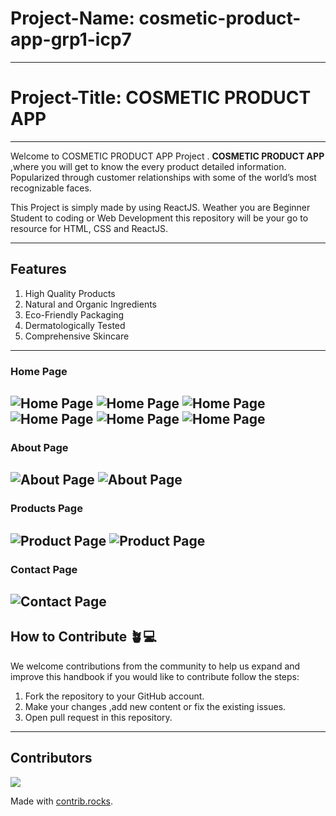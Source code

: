 # Project-Name: cosmetic-product-app-grp1-icp7

---
# Project-Title:  COSMETIC PRODUCT APP 

---
Welcome to COSMETIC PRODUCT APP Project . 
**COSMETIC PRODUCT APP** ,where you will get to know the every product detailed information.
Popularized through customer relationships with some of the world’s most recognizable faces.

This Project is simply made by using ReactJS. Weather you are Beginner Student to coding or Web Development this repository will be your go to resource for HTML, CSS and ReactJS.

---
## Features
1. High Quality Products
2. Natural and Organic Ingredients
3. Eco-Friendly Packaging
4. Dermatologically Tested
5. Comprehensive Skincare
---
### Home Page
![Home Page](./WebOutputs/Home1.png)
![Home Page](./WebOutputs/Home2.png)
![Home Page](./WebOutputs/Home3.png)
![Home Page](./WebOutputs/Home4.png)
![Home Page](./WebOutputs/Home5.png)
![Home Page](./WebOutputs/Home6.png)
---
### About Page
![About Page](./WebOutputs/About1.png)
![About Page](./WebOutputs/About2.png)
---
### Products Page
![Product Page](./WebOutputs/Product1.png)
![Product Page](./WebOutputs/Product2.png)
---
### Contact Page
![Contact Page](./WebOutputs/Contact.png)
---



## How to Contribute 🪴💻

We welcome contributions from the community to help us expand and improve this handbook if you would like to contribute follow the steps:

1. Fork the repository to your GitHub account.
2. Make your changes ,add new content or fix the existing issues.
3. Open pull request in this repository.

---
## Contributors
<a href="https://github.com/bushra3112004/cosmetic-product-app-grp1-icp7/graphs/contributors">
  <img src="https://contrib.rocks/image?repo=bushra3112004/cosmetic-product-app-grp1-icp7" />
</a>

Made with [contrib.rocks](https://contrib.rocks).
